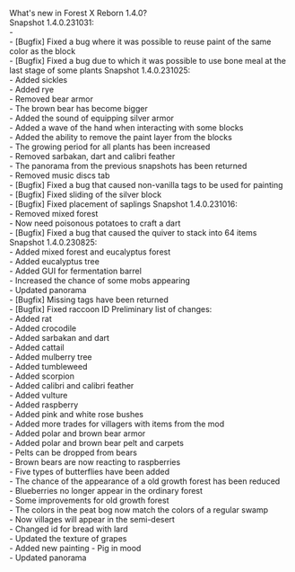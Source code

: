 What's new in Forest X Reborn 1.4.0?<br />
Snapshot 1.4.0.231031:
<br /> - 
<br /> - [Bugfix] Fixed a bug where it was possible to reuse paint of the same color as the block
<br /> - [Bugfix] Fixed a bug due to which it was possible to use bone meal at the last stage of some plants
Snapshot 1.4.0.231025:
<br /> - Added sickles
<br /> - Added rye
<br /> - Removed bear armor
<br /> - The brown bear has become bigger
<br /> - Added the sound of equipping silver armor
<br /> - Added a wave of the hand when interacting with some blocks
<br /> - Added the ability to remove the paint layer from the blocks
<br /> - The growing period for all plants has been increased
<br /> - Removed sarbakan, dart and calibri feather
<br /> - The panorama from the previous snapshots has been returned
<br /> - Removed music discs tab
<br /> - [Bugfix] Fixed a bug that caused non-vanilla tags to be used for painting
<br /> - [Bugfix] Fixed sliding of the silver block
<br /> - [Bugfix] Fixed placement of saplings
Snapshot 1.4.0.231016:
<br /> - Removed mixed forest
<br /> - Now need poisonous potatoes to craft a dart
<br /> - [Bugfix] Fixed a bug that caused the quiver to stack into 64 items
Snapshot 1.4.0.230825:
<br /> - Added mixed forest and eucalyptus forest
<br /> - Added eucalyptus tree
<br /> - Added GUI for fermentation barrel
<br /> - Increased the chance of some mobs appearing
<br /> - Updated panorama
<br /> - [Bugfix] Missing tags have been returned
<br /> - [Bugfix] Fixed raccoon ID
Preliminary list of changes:
<br /> - Added rat
<br /> - Added crocodile
<br /> - Added sarbakan and dart
<br /> - Added cattail
<br /> - Added mulberry tree
<br /> - Added tumbleweed
<br /> - Added scorpion
<br /> - Added calibri and calibri feather
<br /> - Added vulture
<br /> - Added raspberry
<br /> - Added pink and white rose bushes
<br /> - Added more trades for villagers with items from the mod
<br /> - Added polar and brown bear armor
<br /> - Added polar and brown bear pelt and carpets
<br /> - Pelts can be dropped from bears
<br /> - Brown bears are now reacting to raspberries
<br /> - Five types of butterflies have been added
<br /> - The chance of the appearance of a old growth forest has been reduced
<br /> - Blueberries no longer appear in the ordinary forest
<br /> - Some improvements for old growth forest
<br /> - The colors in the peat bog now match the colors of a regular swamp
<br /> - Now villages will appear in the semi-desert
<br /> - Changed id for bread with lard
<br /> - Updated the texture of grapes
<br /> - Added new painting - Pig in mood
<br /> - Updated panorama
